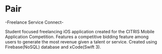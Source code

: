 # Pair 

-Freelance Service Connect-


Student focused freelancing iOS application created for the CITRIS Mobile Application Competition. 
Features a competitive bidding feature among users to generate the most revenue given a talent or service. 
Created using Firebase(NoSQL) database and xCode(Swift 3).

